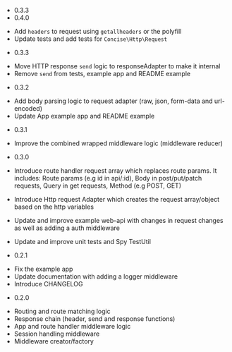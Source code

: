 * 0.3.3
* 0.4.0

- Add `headers` to request using `getallheaders` or the polyfill
- Update tests and add tests for `Concise\Http\Request`

* 0.3.3

- Move HTTP response `send` logic to responseAdapter to make it internal
- Remove `send` from tests, example app and README example

* 0.3.2

- Add body parsing logic to request adapter (raw, json, form-data and url-encoded)
- Update App example app and README example

* 0.3.1

- Improve the combined wrapped middleware logic (middleware reducer)


* 0.3.0

- Introduce route handler request array which replaces route params. It includes:
  Route params (e.g id in api/:id), Body in post/put/patch requests, Query in get requests, Method (e.g POST, GET)

- Introduce Http request Adapter which creates the request array/object based on the http variables
- Update and improve example web-api with changes in request changes as well as adding a auth middleware
- Update and improve unit tests and Spy TestUtil


* 0.2.1

- Fix the example app
- Update documentation with adding a logger middleware
- Introduce CHANGELOG


* 0.2.0

- Routing and route matching logic
- Response chain (header, send and response functions)
- App and route handler middleware logic
- Session handling middleware
- Middleware creator/factory
